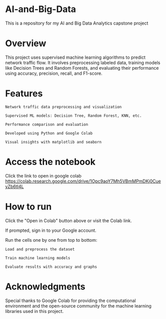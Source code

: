 # AI-and-Big-Data
This is a repository for my AI and Big Data Analytics capstone project 

# Overview 
This project uses supervised machine learning algorithms to predict network traffic flow. It involves preprocessing labeled data, training models like Decision Trees and Random Forests, and evaluating their performance using accuracy, precision, recall, and F1-score.

# Features 
    Network traffic data preprocessing and visualization

    Supervised ML models: Decision Tree, Random Forest, KNN, etc.

    Performance comparison and evaluation

    Developed using Python and Google Colab

    Visual insights with matplotlib and seaborn
# Access the notebook
Click the link to open in google colab
https://colab.research.google.com/drive/1Opc9aoY7Mh5VBmMPmDKj0CueyZb6tI4L

# How to run
Click the "Open in Colab" button above or visit the Colab link.

If prompted, sign in to your Google account.

Run the cells one by one from top to bottom:

    Load and preprocess the dataset

    Train machine learning models

    Evaluate results with accuracy and graphs

# Acknowledgments
Special thanks to Google Colab for providing the computational environment and the open-source community for the machine learning libraries used in this project.

